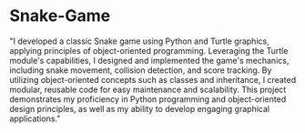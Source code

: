 # Snake-Game
"I developed a classic Snake game using Python and Turtle graphics, applying principles of object-oriented programming. Leveraging the Turtle module's capabilities, I designed and implemented the game's mechanics, including snake movement, collision detection, and score tracking. By utilizing object-oriented concepts such as classes and inheritance, I created modular, reusable code for easy maintenance and scalability. This project demonstrates my proficiency in Python programming and object-oriented design principles, as well as my ability to develop engaging graphical applications."
